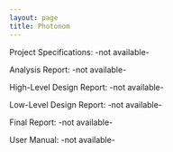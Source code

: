 ```yaml
---
layout: page
title: Photonom
---
```


<!--
<p class="message">
  Hey there! This page is included as an example. Feel free to customize it for your own use upon downloading. Carry on!
</p>
-->

Project Specifications: -not available-

Analysis Report: -not available-

High-Level Design Report: -not available-

Low-Level Design Report: -not available-

Final Report: -not available-

User Manual: -not available-
